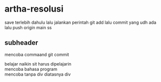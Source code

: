 # artha-resolusi
save terlebih dahulu 
lalu jalankan perintah git add
lalu commit yang udh ada
lalu push origin main
ss

## subheader

mencoba commaand git commit
<div> belajar naikin sit harus dipelajarin <div>
 <div> mencoba bahasa program <div>
 mencoba tanpa div diatasnya div
